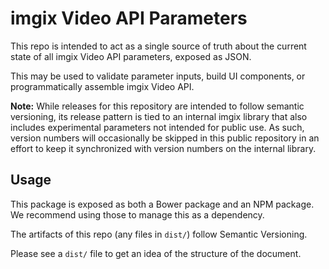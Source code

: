 # imgix Video API Parameters

This repo is intended to act as a single source of truth about the current state of all imgix Video API parameters, exposed
as JSON.

This may be used to validate parameter inputs, build UI components, or programmatically assemble imgix Video API.

**Note:** While releases for this repository are intended to follow semantic versioning, its release pattern is tied to an internal imgix library that also includes experimental parameters not intended for public use. As such, version numbers will occasionally be skipped in this public repository in an effort to keep it synchronized with version numbers on the internal library.

## Usage

This package is exposed as both a Bower package and an NPM package. We recommend using those to manage this as
a dependency.

The artifacts of this repo (any files in `dist/`) follow Semantic Versioning.

Please see a `dist/` file to get an idea of the structure of the document.

